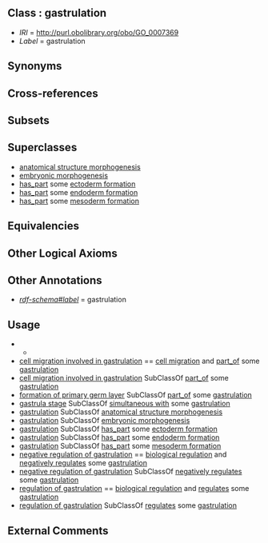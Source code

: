 
## Class : gastrulation

 * *IRI* = http://purl.obolibrary.org/obo/GO_0007369
 * *Label* = gastrulation

## Synonyms


## Cross-references


## Subsets


## Superclasses

 * [anatomical structure morphogenesis](../../GO/53/GO_0009653.md)
 * [embryonic morphogenesis](../../GO/98/GO_0048598.md)
 * [has_part](../../BFO/51/BFO_0000051.md) some [ectoderm formation](../../GO/05/GO_0001705.md)
 * [has_part](../../BFO/51/BFO_0000051.md) some [endoderm formation](../../GO/06/GO_0001706.md)
 * [has_part](../../BFO/51/BFO_0000051.md) some [mesoderm formation](../../GO/07/GO_0001707.md)

## Equivalencies


## Other Logical Axioms


## Other Annotations

 * *[rdf-schema#label](../../el/rdf-schema#label.md)* = gastrulation

## Usage

 * -
 * [cell migration involved in gastrulation](../../GO/74/GO_0042074.md) == [cell migration](../../GO/77/GO_0016477.md) and [part_of](../../BFO/50/BFO_0000050.md) some [gastrulation](../../GO/69/GO_0007369.md)
 * [cell migration involved in gastrulation](../../GO/74/GO_0042074.md) SubClassOf [part_of](../../BFO/50/BFO_0000050.md) some [gastrulation](../../GO/69/GO_0007369.md)
 * [formation of primary germ layer](../../GO/04/GO_0001704.md) SubClassOf [part_of](../../BFO/50/BFO_0000050.md) some [gastrulation](../../GO/69/GO_0007369.md)
 * [gastrula stage](../../UBERON/09/UBERON_0000109.md) SubClassOf [simultaneous with](../../RO/82/RO_0002082.md) some [gastrulation](../../GO/69/GO_0007369.md)
 * [gastrulation](../../GO/69/GO_0007369.md) SubClassOf [anatomical structure morphogenesis](../../GO/53/GO_0009653.md)
 * [gastrulation](../../GO/69/GO_0007369.md) SubClassOf [embryonic morphogenesis](../../GO/98/GO_0048598.md)
 * [gastrulation](../../GO/69/GO_0007369.md) SubClassOf [has_part](../../BFO/51/BFO_0000051.md) some [ectoderm formation](../../GO/05/GO_0001705.md)
 * [gastrulation](../../GO/69/GO_0007369.md) SubClassOf [has_part](../../BFO/51/BFO_0000051.md) some [endoderm formation](../../GO/06/GO_0001706.md)
 * [gastrulation](../../GO/69/GO_0007369.md) SubClassOf [has_part](../../BFO/51/BFO_0000051.md) some [mesoderm formation](../../GO/07/GO_0001707.md)
 * [negative regulation of gastrulation](../../GO/42/GO_2000542.md) == [biological regulation](../../GO/07/GO_0065007.md) and [negatively regulates](../../RO/12/RO_0002212.md) some [gastrulation](../../GO/69/GO_0007369.md)
 * [negative regulation of gastrulation](../../GO/42/GO_2000542.md) SubClassOf [negatively regulates](../../RO/12/RO_0002212.md) some [gastrulation](../../GO/69/GO_0007369.md)
 * [regulation of gastrulation](../../GO/70/GO_0010470.md) == [biological regulation](../../GO/07/GO_0065007.md) and [regulates](../../RO/11/RO_0002211.md) some [gastrulation](../../GO/69/GO_0007369.md)
 * [regulation of gastrulation](../../GO/70/GO_0010470.md) SubClassOf [regulates](../../RO/11/RO_0002211.md) some [gastrulation](../../GO/69/GO_0007369.md)

## External Comments

